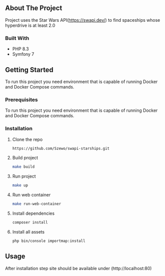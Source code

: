 <!-- ABOUT THE PROJECT -->
## About The Project

Project uses the Star Wars API(https://swapi.dev/) to find spaceships whose hyperdrive is at least 2.0

### Built With

* PHP 8.3
* Symfony 7

<!-- GETTING STARTED -->
## Getting Started

To run this project you need environment that is capable of running Docker and Docker Compose commands.

### Prerequisites
To run this project you need environment that is capable of running Docker and Docker Compose commands.
### Installation
1. Clone the repo
   ```sh
   https://github.com/Szewo/swapi-starships.git
   ```
2. Build project
   ```sh
   make build
   ```
3. Run project
   ```sh
   make up
   ```
4. Run web container
   ```sh
   make run-web-container
   ```
5. Install dependencies
   ```sh
   composer install
   ```
6. Install all assets
   ```sh
   php bin/console importmap:install
   ```
## Usage
After installation step site should be available under (http://localhost:80)

